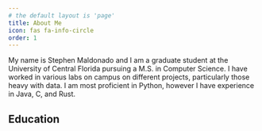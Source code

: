 ```yaml
---
# the default layout is 'page'
title: About Me
icon: fas fa-info-circle
order: 1
---
```


My name is Stephen Maldonado and I am a graduate student at the University of Central Florida pursuing a M.S. in Computer Science.  I have worked in various labs on campus on different projects, particularly those heavy with data.  I am most proficient in Python, however I have experience in Java, C, and Rust.

## Education

